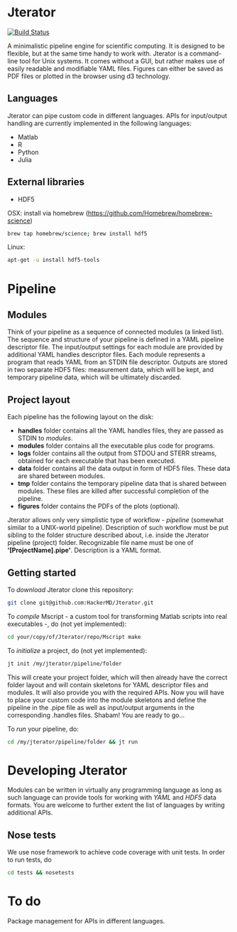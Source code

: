 Jterator
========

[![Build Status](https://travis-ci.org/ewiger/Jterator.svg?branch=master)](https://travis-ci.org/ewiger/Jterator)


A minimalistic pipeline engine for scientific computing. It is designed to be flexible, but at the same time handy to work with. Jterator is a command-line tool for Unix systems. It comes without a GUI, but rather makes use of easily readable and modifiable YAML files. Figures can either be saved as PDF files or plotted in the browser using d3 technology.


Languages
---------

Jterator can pipe custom code in different languages. APIs for input/output handling are currently implemented in the following languages: 
* Matlab
* R
* Python
* Julia


External libraries
------------------

* HDF5

OSX:
install via homebrew (https://github.com/Homebrew/homebrew-science)

```bash
brew tap homebrew/science; brew install hdf5
```

Linux:

```bash
apt-get -u install hdf5-tools
```

Pipeline
========

Modules
-------

Think of your pipeline as a sequence of connected modules (a linked list). 
The sequence and structure of your pipeline is defined in a YAML pipeline descriptor file. The input/output settings for each module are provided by additional YAML handles descriptor files. Each module represents a program that reads YAML from an STDIN file descriptor. Outputs are stored in two separate HDF5 files: measurement data, which will be kept, and temporary pipeline data, which will be ultimately discarded.


Project layout 
--------------

Each pipeline has the following layout on the disk:

* **handles** folder contains all the YAML handles files, they are passed as STDIN to *modules*.
* **modules** folder contains all the executable plus code for programs.
* **logs** folder contains all the output from STDOU and STERR streams, obtained for each executable that has been executed.
* **data** folder contains all the data output in form of HDF5 files. These data are shared between modules. 
* **tmp** folder contains the temporary pipeline data that is shared between modules. These files are killed after successful completion of the pipeline.
* **figures** folder contains the PDFs of the plots (optional).

Jterator allows only very simplistic type of workflow -  *pipeline* (somewhat similar to a UNIX-world pipeline). Description of such workflow must be put sibling to the folder structure described about, i.e. inside the Jterator pipeline (project) folder. Recognizable file name must be one of **'[ProjectName].pipe'**. Description is a YAML format. 


Getting started
---------------

To *download* Jterator clone this repository:

```bash
git clone git@github.com:HackerMD/Jterator.git
```

To *compile* Mscript - a custom tool for transforming Matlab scripts into real executables -, do (not yet implemented):

```bash
cd your/copy/of/Jterator/repo/Mscript make
```

To *initialize* a project, do (not yet implemented):

```bash
jt init /my/jterator/pipeline/folder
```

This will create your project folder, which will then already have the correct folder layout and will contain skeletons for YAML descriptor files and modules. It will also provide you with the required APIs.
Now you will have to place your custom code into the module skeletons and define the pipeline in the .pipe file as well as input/output arguments in the corresponding .handles files. Shabam! You are ready to go...

To *run* your pipeline, do:

```bash
cd /my/jterator/pipeline/folder && jt run
```



Developing Jterator
===================

Modules can be written in virtually any programming language as long as such language can provide tools for working with *YAML* and *HDF5* data formats.
You are welcome to further extent the list of languages by writing additional APIs.


Nose tests
----------

We use nose framework to achieve code coverage with unit tests. In order to run tests, do

```bash
cd tests && nosetests
```

To do
=====

Package management for APIs in different languages.
